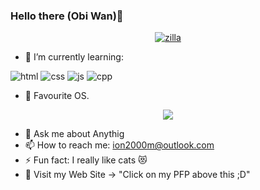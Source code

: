 ### Hello there (Obi Wan)👋

<p align="center">
   <a href="https://ximuntion.com">
      <img src="https://i.ibb.co/TcmQJsd/Zilla.png" alt="zilla" />
   </a>
</p>

- 🌱 I’m currently learning:
<p align="left">
   <img src="https://img.shields.io/badge/HTML5-E34F26?style=for-the-badge&logo=html5&logoColor=white" alt="html"/>
   <img src="https://img.shields.io/badge/CSS3-1572B6?style=for-the-badge&logo=css3&logoColor=white" alt="css"/>
   <img src="https://img.shields.io/badge/JavaScript-F7DF1E?style=for-the-badge&logo=javascript&logoColor=black" alt="js"/>
   <img src="https://img.shields.io/badge/C%2B%2B-00599C?style=for-the-badge&logo=c%2B%2B&logoColor=white" alt="cpp"/>
</p>

- 🐧 Favourite OS.
<p align="center">
   <img src="https://img.shields.io/badge/Linux_Mint-87CF3E?style=for-the-badge&logo=linux-mint&logoColor=white" />
</p>

- 💬 Ask me about Anythig
- 📫 How to reach me: ion2000m@outlook.com
- ⚡ Fun fact: I really like cats 😻
- 📑 Visit my Web Site -> "Click on my PFP above this ;D"
